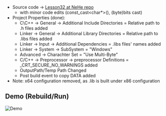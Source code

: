 - Source code -> [Lesson32 at NeHe repo](https://github.com/gamedev-net/nehe-opengl/tree/master/vc/Lesson32)
	- with minor code edits (const_cast<char*>(), (byte)bits cast)
- Project Properties (done):
	- C\C++ -> General -> Additional Include Directories = Relative path to .h files added
	- Linker -> General -> Additional Library Directories = Relative path to .libs files added
	- Linker -> Input -> Additional Dependencies = .libs files' names added
	- Linker -> System -> SubSystem = "Windows"
	- Advanced -> Charachter Set = "Use Multi-Byte"
	- C/C++ -> Preprocessor -> preprocessor Definitions = _CRT_SECURE_NO_WARNINGS added
    - OutputPath/Temp Path Changed
    - Post build event to copy DATA added
- Note: x64 configuration removed, as .lib is built under x86 configuration

## Demo (Rebuild/Run)

![Demo](res/demo.gif)